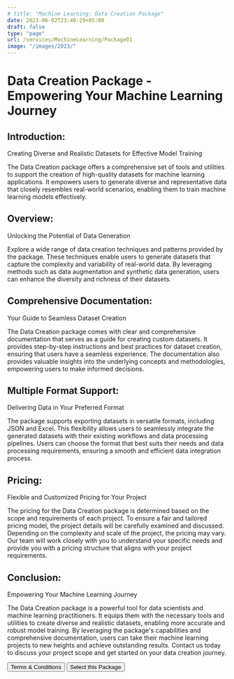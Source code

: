 ```yaml
---
# title: "Machine Learning: Data Creation Package"
date: 2023-06-02T23:40:29+05:00
draft: false
type: "page"
url: /services/MachineLearning/Package01
image: "/images/2023/"
---
```

<!-- Links -->
<script src="/js/redirect.js"></script>
<link rel="stylesheet" href="/css/services/package.css">

# Data Creation Package - Empowering Your Machine Learning Journey

## Introduction:
Creating Diverse and Realistic Datasets for Effective Model Training

The Data Creation package offers a comprehensive set of tools and utilities to support the creation of high-quality datasets for machine learning applications. It empowers users to generate diverse and representative data that closely resembles real-world scenarios, enabling them to train machine learning models effectively.

## Overview:
Unlocking the Potential of Data Generation

Explore a wide range of data creation techniques and patterns provided by the package. These techniques enable users to generate datasets that capture the complexity and variability of real-world data. By leveraging methods such as data augmentation and synthetic data generation, users can enhance the diversity and richness of their datasets.

## Comprehensive Documentation:
Your Guide to Seamless Dataset Creation

The Data Creation package comes with clear and comprehensive documentation that serves as a guide for creating custom datasets. It provides step-by-step instructions and best practices for dataset creation, ensuring that users have a seamless experience. The documentation also provides valuable insights into the underlying concepts and methodologies, empowering users to make informed decisions.

## Multiple Format Support:
Delivering Data in Your Preferred Format

The package supports exporting datasets in versatile formats, including JSON and Excel. This flexibility allows users to seamlessly integrate the generated datasets with their existing workflows and data processing pipelines. Users can choose the format that best suits their needs and data processing requirements, ensuring a smooth and efficient data integration process.

## Pricing:
Flexible and Customized Pricing for Your Project

The pricing for the Data Creation package is determined based on the scope and requirements of each project. To ensure a fair and tailored pricing model, the project details will be carefully examined and discussed. Depending on the complexity and scale of the project, the pricing may vary. Our team will work closely with you to understand your specific needs and provide you with a pricing structure that aligns with your project requirements.

## Conclusion:
Empowering Your Machine Learning Journey

The Data Creation package is a powerful tool for data scientists and machine learning practitioners. It equips them with the necessary tools and utilities to create diverse and realistic datasets, enabling more accurate and robust model training. By leveraging the package's capabilities and comprehensive documentation, users can take their machine learning projects to new heights and achieve outstanding results. Contact us today to discuss your project scope and get started on your data creation journey.


<div class="button-container">
    <button class="green-button" onclick="redirectToURL('/terms-conditions/')">Terms & Conditions</button>
    <button class="green-button" onclick="redirectToURL('/select-package/')">Select this Package</button>
</div>



<!-- 
2. Train & Test Model Package:
   - The Train & Test Model package is designed to simplify the process of training and testing machine learning models.
   - Users can provide their own data to train the models, allowing them to work with their specific datasets.
   - The package provides clear documentation on how to train the models effectively, ensuring users can achieve accurate and reliable results.
   - Additionally, the package offers alternatives and variations in machine learning models, allowing users to explore different algorithms and techniques for their specific use cases.

3. Train & Test Model with GUI & API Package:
   - This comprehensive package combines the functionalities of the previous package with additional features for user convenience.
   - Users can train and test machine learning models using their own datasets, just like in the previous package.
   - In addition, the package includes a graphical user interface (GUI) for the models, providing a user-friendly interface to interact with the trained models.
   - The GUI enables users to easily input data, perform predictions, and visualize results, enhancing the usability and accessibility of the models.
   - Furthermore, the package offers APIs that allow seamless integration of the models into other applications or systems, providing flexibility for deployment scenarios.
   - The package includes documentation covering the model, GUI, and APIs, facilitating the usage and understanding of the various components.

Overall, these packages aim to streamline the process of working with machine learning tasks. They empower users to create and manipulate datasets effectively, train and test models with flexibility, and provide user-friendly interfaces and APIs for enhanced usability and integration. The clear documentation accompanying each package ensures that users can easily navigate and leverage the provided functionalities, ultimately enabling them to achieve accurate and reliable machine learning outcomes. -->